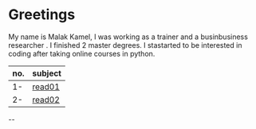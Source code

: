 # Greetings
My name is Malak Kamel,  I was working  as a trainer and  a businbusiness researcher . I finished 2 master degrees. I stastarted to be interested in coding after taking online courses in python.

|no.| subject|
|--|-------------|
|1-|[read01](read01)|
|2-|[read02](read02)|
--
